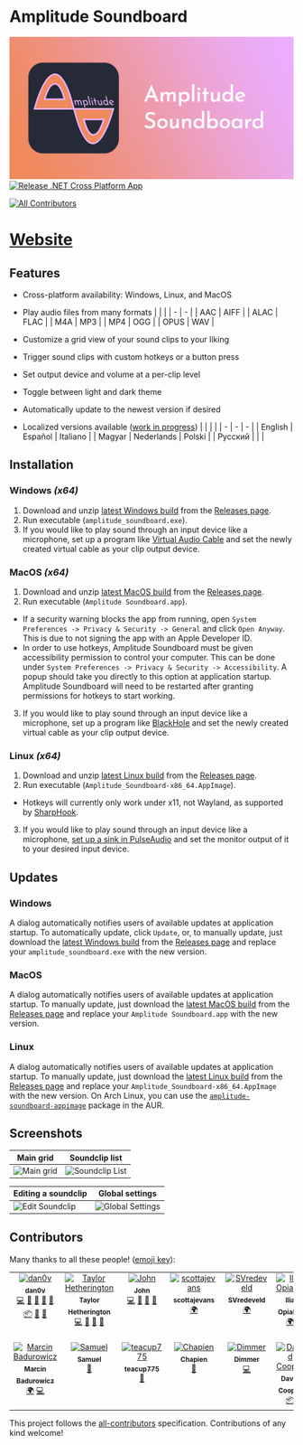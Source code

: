 # Amplitude Soundboard
![GitHub Logo](Branding/Banner.png)
[![Release .NET Cross Platform App](https://github.com/dan0v/AmplitudeSoundboard/actions/workflows/dotnet-desktop.yml/badge.svg)](https://github.com/dan0v/AmplitudeSoundboard/actions/workflows/dotnet-desktop.yml)
<!-- ALL-CONTRIBUTORS-BADGE:START - Do not remove or modify this section -->
[![All Contributors](https://img.shields.io/badge/all_contributors-13-orange.svg?style=flat-square)](#contributors-)
<!-- ALL-CONTRIBUTORS-BADGE:END -->

# [Website](https://amplitude-soundboard.dan0v.com/index.html)

## Features
- Cross-platform availability: Windows, Linux, and MacOS
- Play audio files from many formats
  |  |  |
  | - | - |
  | AAC | AIFF |
  | ALAC | FLAC |
  | M4A | MP3 |
  | MP4 | OGG |
  | OPUS | WAV |

- Customize a grid view of your sound clips to your liking
- Trigger sound clips with custom hotkeys or a button press
- Set output device and volume at a per-clip level
- Toggle between light and dark theme
- Automatically update to the newest version if desired
- Localized versions available ([work in progress](https://github.com/dan0v/AmplitudeSoundboard/issues/7))
  |  |  |  |
  | - | - | - |
  | English | Español | Italiano |
  | Magyar | Nederlands | Polski |
  | Pусский |  |  |

## Installation
### Windows *(x64)*
1. Download and unzip [latest Windows build](https://git.dan0v.com/AmplitudeSoundboard/releases/latest/download/Amplitude_Soundboard_win_x86_64.zip) from the [Releases page](https://git.dan0v.com/AmplitudeSoundboard/releases/).
2. Run executable (`amplitude_soundboard.exe`).
3. If you would like to play sound through an input device like a microphone, set up a program like [Virtual Audio Cable](https://vac.muzychenko.net/en/download.htm) and set the newly created virtual cable as your clip output device.

### MacOS *(x64)*
1. Download and unzip [latest MacOS build](https://github.com/dan0v/AmplitudeSoundboard/releases/latest/download/Amplitude_Soundboard_macOS_x86_64.tar.gz) from the [Releases page](https://git.dan0v.com/AmplitudeSoundboard/releases/).
2. Run executable (`Amplitude Soundboard.app`).
 - If a security warning blocks the app from running, open `System Preferences -> Privacy & Security -> General` and click `Open Anyway`. This is due to not signing the app with an Apple Developer ID.
 - In order to use hotkeys, Amplitude Soundboard must be given accessibility permission to control your computer. This can be done under `System Preferences -> Privacy & Security -> Accessibility`. A popup should take you directly to this option at application startup. Amplitude Soundboard will need to be restarted after granting permissions for hotkeys to start working.
3. If you would like to play sound through an input device like a microphone, set up a program like [BlackHole](https://github.com/ExistentialAudio/BlackHole) and set the newly created virtual cable as your clip output device.

### Linux *(x64)*
1. Download and unzip [latest Linux build](https://github.com/dan0v/AmplitudeSoundboard/releases/latest/download/Amplitude_Soundboard-x86_64.AppImage) from the [Releases page](https://git.dan0v.com/AmplitudeSoundboard/releases/).
2. Run executable (`Amplitude_Soundboard-x86_64.AppImage`).
 - Hotkeys will currently only work under x11, not Wayland, as supported by [SharpHook](https://github.com/TolikPylypchuk/SharpHook).
3. If you would like to play sound through an input device like a microphone, [set up a sink in PulseAudio](https://www.onetransistor.eu/2017/10/virtual-audio-cable-in-linux-ubuntu.html) and set the monitor output of it to your desired input device.

## Updates
### Windows
A dialog automatically notifies users of available updates at application startup. To automatically update, click `Update`, or, to manually update, just download the [latest Windows build](https://git.dan0v.com/AmplitudeSoundboard/releases/latest/download/Amplitude_Soundboard_win_x86_64.zip) from the [Releases page](https://git.dan0v.com/AmplitudeSoundboard/releases/) and replace your `amplitude_soundboard.exe` with the new version.

### MacOS
A dialog automatically notifies users of available updates at application startup. To manually update, just download the [latest MacOS build](https://github.com/dan0v/AmplitudeSoundboard/releases/latest/download/Amplitude_Soundboard_macOS_x86_64.tar.gz) from the [Releases page](https://git.dan0v.com/AmplitudeSoundboard/releases/) and replace your `Amplitude Soundboard.app` with the new version.

### Linux
A dialog automatically notifies users of available updates at application startup. To manually update, just download the [latest Linux build](https://github.com/dan0v/AmplitudeSoundboard/releases/latest/download/Amplitude_Soundboard-x86_64.AppImage) from the [Releases page](https://git.dan0v.com/AmplitudeSoundboard/releases/) and replace your `Amplitude_Soundboard-x86_64.AppImage` with the new version. On Arch Linux, you can use the [`amplitude-soundboard-appimage`](https://aur.archlinux.org/packages/amplitude-soundboard-appimage) package in the AUR.

## Screenshots
Main grid|Soundclip list
-|-
![Main grid](https://github.com/dan0v/AmplitudeSoundboard/raw/master/docs/assets/img/MainGrid.png) | ![Soundclip List](https://github.com/dan0v/AmplitudeSoundboard/raw/master/docs/assets/img/SoundclipList.png)

Editing a soundclip|Global settings
-|-
![Edit Soundclip](https://github.com/dan0v/AmplitudeSoundboard/raw/master/docs/assets/img/EditSoundClip.png)|![Global Settings](https://github.com/dan0v/AmplitudeSoundboard/raw/master/docs/assets/img/Settings.png)

## Contributors

Many thanks to all these people! ([emoji key](https://allcontributors.org/docs/en/emoji-key)):

<!-- ALL-CONTRIBUTORS-LIST:START - Do not remove or modify this section -->
<!-- prettier-ignore-start -->
<!-- markdownlint-disable -->
<table>
  <tbody>
    <tr>
      <td align="center" valign="top" width="14.28%"><a href="https://github.com/dan0v"><img src="https://avatars.githubusercontent.com/u/7658521?v=4?s=100" width="100px;" alt="dan0v"/><br /><sub><b>dan0v</b></sub></a><br /><a href="https://github.com/dan0v/AmplitudeSoundboard/commits?author=dan0v" title="Code">💻</a> <a href="https://github.com/dan0v/AmplitudeSoundboard/issues?q=author%3Adan0v" title="Bug reports">🐛</a> <a href="#design-dan0v" title="Design">🎨</a> <a href="https://github.com/dan0v/AmplitudeSoundboard/commits?author=dan0v" title="Documentation">📖</a> <a href="#maintenance-dan0v" title="Maintenance">🚧</a> <a href="#platform-dan0v" title="Packaging/porting to new platform">📦</a> <a href="https://github.com/dan0v/AmplitudeSoundboard/pulls?q=is%3Apr+reviewed-by%3Adan0v" title="Reviewed Pull Requests">👀</a> <a href="#userTesting-dan0v" title="User Testing">📓</a></td>
      <td align="center" valign="top" width="14.28%"><a href="https://github.com/Taylor-Cozy"><img src="https://avatars.githubusercontent.com/u/19821121?v=4?s=100" width="100px;" alt="Taylor Hetherington"/><br /><sub><b>Taylor Hetherington</b></sub></a><br /><a href="https://github.com/dan0v/AmplitudeSoundboard/commits?author=Taylor-Cozy" title="Code">💻</a> <a href="#userTesting-Taylor-Cozy" title="User Testing">📓</a> <a href="https://github.com/dan0v/AmplitudeSoundboard/commits?author=Taylor-Cozy" title="Documentation">📖</a> <a href="#design-Taylor-Cozy" title="Design">🎨</a></td>
      <td align="center" valign="top" width="14.28%"><a href="https://github.com/John-Cozy"><img src="https://avatars.githubusercontent.com/u/36801893?v=4?s=100" width="100px;" alt="John"/><br /><sub><b>John</b></sub></a><br /><a href="https://github.com/dan0v/AmplitudeSoundboard/commits?author=John-Cozy" title="Code">💻</a> <a href="#userTesting-John-Cozy" title="User Testing">📓</a> <a href="https://github.com/dan0v/AmplitudeSoundboard/commits?author=John-Cozy" title="Documentation">📖</a> <a href="#design-John-Cozy" title="Design">🎨</a></td>
      <td align="center" valign="top" width="14.28%"><a href="https://github.com/scottajevans"><img src="https://avatars.githubusercontent.com/u/39980206?v=4?s=100" width="100px;" alt="scottajevans"/><br /><sub><b>scottajevans</b></sub></a><br /><a href="#translation-scottajevans" title="Translation">🌍</a></td>
      <td align="center" valign="top" width="14.28%"><a href="https://github.com/SonjaVredeveld"><img src="https://avatars.githubusercontent.com/u/10913197?v=4?s=100" width="100px;" alt="SVredeveld"/><br /><sub><b>SVredeveld</b></sub></a><br /><a href="#translation-SonjaVredeveld" title="Translation">🌍</a></td>
      <td align="center" valign="top" width="14.28%"><a href="https://github.com/GF1977"><img src="https://avatars.githubusercontent.com/u/13718260?v=4?s=100" width="100px;" alt="Ilia Opiakin"/><br /><sub><b>Ilia Opiakin</b></sub></a><br /><a href="#translation-GF1977" title="Translation">🌍</a></td>
      <td align="center" valign="top" width="14.28%"><a href="https://github.com/AntoSkate"><img src="https://avatars.githubusercontent.com/u/36473846?v=4?s=100" width="100px;" alt="Antonio Brugnolo"/><br /><sub><b>Antonio Brugnolo</b></sub></a><br /><a href="#translation-AntoSkate" title="Translation">🌍</a></td>
    </tr>
    <tr>
      <td align="center" valign="top" width="14.28%"><a href="https://ktos.info"><img src="https://avatars.githubusercontent.com/u/1633261?v=4?s=100" width="100px;" alt="Marcin Badurowicz"/><br /><sub><b>Marcin Badurowicz</b></sub></a><br /><a href="#translation-ktos" title="Translation">🌍</a> <a href="https://github.com/dan0v/AmplitudeSoundboard/commits?author=ktos" title="Code">💻</a></td>
      <td align="center" valign="top" width="14.28%"><a href="https://github.com/Swell61"><img src="https://avatars.githubusercontent.com/u/32226560?v=4?s=100" width="100px;" alt="Samuel"/><br /><sub><b>Samuel</b></sub></a><br /><a href="#userTesting-swell61" title="User Testing">📓</a></td>
      <td align="center" valign="top" width="14.28%"><a href="https://github.com/teacup775"><img src="https://avatars.githubusercontent.com/u/2474259?v=4?s=100" width="100px;" alt="teacup775"/><br /><sub><b>teacup775</b></sub></a><br /><a href="https://github.com/dan0v/AmplitudeSoundboard/issues?q=author%3Ateacup775" title="Bug reports">🐛</a></td>
      <td align="center" valign="top" width="14.28%"><a href="https://chapien.net/"><img src="https://avatars.githubusercontent.com/u/2068976?v=4?s=100" width="100px;" alt="Chapien"/><br /><sub><b>Chapien</b></sub></a><br /><a href="https://github.com/dan0v/AmplitudeSoundboard/issues?q=author%3AChapien" title="Bug reports">🐛</a></td>
      <td align="center" valign="top" width="14.28%"><a href="https://github.com/deadnamedimmer"><img src="https://avatars.githubusercontent.com/u/43499958?v=4?s=100" width="100px;" alt="Dimmer"/><br /><sub><b>Dimmer</b></sub></a><br /><a href="https://github.com/dan0v/AmplitudeSoundboard/commits?author=deadnamedimmer" title="Code">💻</a></td>
      <td align="center" valign="top" width="14.28%"><a href="https://jew.pizza/"><img src="https://avatars.githubusercontent.com/u/873944?v=4?s=100" width="100px;" alt="David Cooper"/><br /><sub><b>David Cooper</b></sub></a><br /><a href="#platform-dtcooper" title="Packaging/porting to new platform">📦</a></td>
    </tr>
  </tbody>
</table>

<!-- markdownlint-restore -->
<!-- prettier-ignore-end -->

<!-- ALL-CONTRIBUTORS-LIST:END -->

This project follows the [all-contributors](https://github.com/all-contributors/all-contributors) specification. Contributions of any kind welcome!
